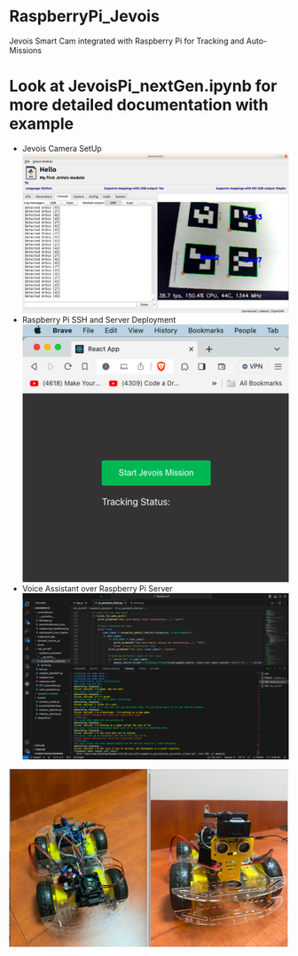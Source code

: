 # RaspberryPi_Jevois
Jevois Smart Cam integrated with Raspberry Pi for Tracking and Auto-Missions

# Look at JevoisPi_nextGen.ipynb for more detailed documentation with example

- Jevois Camera SetUp
![jevois](jevois.png)
- Raspberry Pi SSH and Server Deployment
![client](client.png)
- Voice Assistant over Raspberry Pi Server
![voiceassistant](VoiceAssistant.png)


![bot](jevoisbot.png)
  
